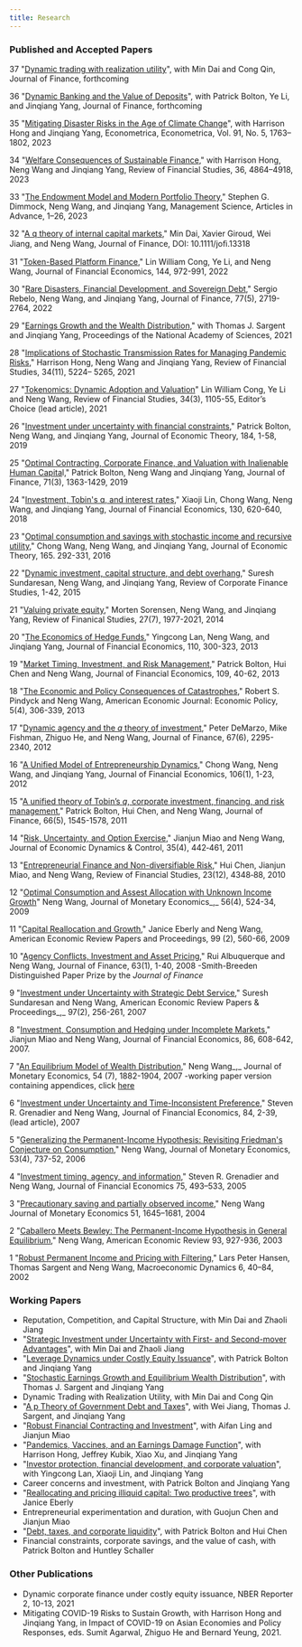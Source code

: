 ```yaml
---
title: Research
---
```


### Published and Accepted Papers

37 "[Dynamic trading with realization utility](papers/SSRN-id4021117.pdf)", with Min Dai and Cong Qin, Journal of Finance, forthcoming

36 "[Dynamic Banking and the Value of Deposits](papers/Bolton_Li_Wang_Yang_Dynamic_Banking.pdf)", with Patrick Bolton, Ye Li, and Jinqiang Yang,  Journal of Finance, forthcoming

35 "[Mitigating Disaster Risks in the Age of Climate Change](papers/HongWangYangEconometrica2023.pdf)", with Harrison Hong and Jinqiang Yang, Econometrica, Econometrica, Vol. 91, No. 5, 1763–1802, 2023

34 "[Welfare Consequences of Sustainable Finance](papers/Hong_Wang_Yang_RFS_2023.pdf)," with Harrison Hong, Neng Wang and Jinqiang Yang, Review of Financial Studies, 36, 4864–4918, 2023

33 "[The Endowment Model and Modern Portfolio Theory](papers/Dimmock_Wang_Yang_MS_2023_preprint.pdf)," Stephen G. Dimmock, Neng Wang, and Jinqiang Yang, Management Science, Articles in Advance, 1–26, 2023

32 "[A q theory of internal capital markets](papers/DaiGiroudJiangWangJF2024preprint.pdf)," Min Dai, Xavier Giroud, Wei Jiang, and Neng Wang, Journal of Finance, DOI: 10.1111/joﬁ.13318

31 "[Token-Based Platform Finance](papers/Cong_Li_Wang_JFE_2022.pdf)," Lin William Cong, Ye Li, and Neng Wang, Journal of Financial Economics, 144, 972-991, 2022

30 "[Rare Disasters, Financial Development, and Sovereign Debt](papers/Rebelo_Wang_Yang_JF_2022.pdf)," Sergio Rebelo, Neng Wang, and Jinqiang Yang, Journal of Finance, 77(5), 2719-2764, 2022

29 "[Earnings Growth and the Wealth Distribution](https://www.pnas.org/content/118/15/e2025368118)," with Thomas J. Sargent and Jinqiang Yang, Proceedings of the National Academy of Sciences, 2021

28 "[Implications of Stochastic Transmission Rates for Managing Pandemic Risks](papers/Hong_Wang_Yang_RFS_2021.pdf)," Harrison Hong, Neng Wang and Jinqiang Yang, Review of Financial Studies, 34(11), 5224– 5265, 2021

27 "[Tokenomics: Dynamic Adoption and Valuation](papers/Cong_Li_Wang_RFS_2020_authorcopy.pdf)" Lin William Cong, Ye Li and Neng Wang, Review of Financial Studies, 34(3), 1105-55, Editor’s Choice (lead article), 2021

26 "[Investment under uncertainty with financial constraints](papers/Bolton_Wang_Yang_JET_2019.pdf)," Patrick Bolton, Neng Wang, and Jinqiang Yang, Journal of Economic Theory, 184, 1-58, 2019

25 "[Optimal Contracting, Corporate Finance, and Valuation with Inalienable Human Capita](papers/Bolton_Wang_Yang_JF_2019.pdf)l," Patrick Bolton, Neng Wang and Jinqiang Yang, Journal of Finance, 71(3), 1363-1429, 2019

24 "[Investment, Tobin's q, and interest rates](papers/Lin_Wang_Wang_Yang_JFE_2018.pdf)," Xiaoji Lin, Chong Wang, Neng Wang, and Jinqiang Yang, Journal of Financial Economics, 130, 620-640, 2018

23 "[Optimal consumption and savings with stochastic income and recursive utility](papers/Wang_Wang_Yang_JET_2016.pdf)," Chong Wang, Neng Wang, and Jinqiang Yang, Journal of Economic Theory, 165. 292-331, 2016

22 "[Dynamic investment, capital structure, and debt overhang](papers/Sundaresan_Wang_Yang_RCFS_2015_authorcopy.pdf)," Suresh Sundaresan, Neng Wang, and Jinqiang Yang, Review of Corporate Finance Studies, 1-42, 2015

21 "[Valuing private equity](papers/Sorensen_Wang_Yang_RFS_2014.pdf)," Morten Sorensen, Neng Wang, and Jinqiang Yang, Review of Finanical Studies, 27(7), 1977-2021, 2014

20 "[The Economics of Hedge Funds](papers/Lan_Wang_Yang_JFE_2013.pdf)," Yingcong Lan, Neng Wang, and Jinqiang Yang, Journal of Financial Economics, 110, 300-323, 2013

19 "[Market Timing, Investment, and Risk Management](papers/Bolton_Chen_Wang_JFE_2013.pdf)," Patrick Bolton, Hui Chen and Neng Wang, Journal of Financial Economics, 109, 40-62, 2013

18 "[The Economic and Policy Consequences of Catastrophes](papers/Pindyck_Wang_AEJ_2013.pdf)," Robert S. Pindyck and Neng Wang, American Economic Journal: Economic Policy, 5(4), 306-339, 2013

17 "[Dynamic agency and the _q_ theory of investment](papers/DeMarzo_Fishman_He_Wang_JF_2012.pdf)," Peter DeMarzo, Mike Fishman, Zhiguo He, and Neng Wang, Journal of Finance, 67(6), 2295-2340, 2012

16 "[A Unified Model of Entrepreneurship Dynamics](papers/WWY_JFE_2012.pdf)," Chong Wang, Neng Wang, and Jinqiang Yang, Journal of Financial Economics, 106(1), 1-23, 2012

15 "[A unified theory of Tobin’s _q_, corporate investment, financing, and risk management](papers/Bolton_Chen_Wang_JF_2011.pdf)," Patrick Bolton, Hui Chen, and Neng Wang, Journal of Finance, 66(5), 1545-1578, 2011

14 "[Risk, Uncertainty, and Option Exercise](papers/Miao_Wang_JEDC_2011.pdf)," Jianjun Miao and Neng Wang, Journal of Economic Dynamics & Control, 35(4), 442‐461, 2011

13 "[Entrepreneurial Finance and Non-diversifiable Risk](papers/CMW_RFS_2010.pdf)," Hui Chen, Jianjun Miao, and Neng Wang, Review of Financial Studies, 23(12), 4348‐88, 2010

12 "[Optimal Consumption and Assest Allocation with Unknown Income Growth](papers/Wang_JME_2009.pdf)" Neng Wang, Journal of Monetary Economics_,_ 56(4), 524-34, 2009

11 "[Capital Reallocation and Growth](papers/capital_wang.pdf)," Janice Eberly and Neng Wang, American Economic Review Papers and Proceedings, 99 (2), 560-66, 2009

10 "[Agency Conflicts, Investment and Asset Pricing](papers/Albuquerque_Wang_JF_08.pdf)," Rui Albuquerque and Neng Wang, Journal of Finance, 63(1), 1-40, 2008
-Smith-Breeden Distinguished Paper Prize by the _Journal of Finance_

9 "[Investment under Uncertainty with Strategic Debt Service](papers/Sundaresan_Wang_AER_07.pdf)," Suresh Sundaresan and Neng Wang, American Economic Review Papers & Proceedings_,_ 97(2), 256-261, 2007

8 "[Investment, Consumption and Hedging under Incomplete Markets](papers/Miao_Wang_JFE_2007.pdf)," Jianjun Miao and Neng Wang, Journal of Financial Economics, 86, 608-642, 2007.

7 "[An Equilibrium Model of Wealth Distribution](papers/Wang_JME_2007.pdf)," Neng Wang_,_ Journal of Monetary Economics, 54 (7), 1882-1904, 2007
-working paper version containing appendices, click [here](papers/wealth_distribution11.pdf)

6 "[Investment under Uncertainty and Time-Inconsistent Preference](papers/Grenadier_Wang_JFE_2007.pdf)," Steven R. Grenadier and Neng Wang, Journal of Financial Economics, 84, 2-39, (lead article), 2007

5 "[Generalizing the Permanent-Income Hypothesis: Revisiting Friedman's Conjecture on Consumption](papers/Wang_JME_2006.pdf)," Neng Wang, Journal of Monetary Economics, 53(4), 737-52, 2006

4 "[Investment timing, agency, and information](papers/Grenadier_Wang_JFE_2005.pdf)," Steven R. Grenadier and Neng Wang, Journal of Financial Economics 75, 493–533, 2005

3 "[Precautionary saving and partially observed income](papers/Wang_JME_04.pdf)," Neng Wang Journal of Monetary Economics 51, 1645–1681, 2004

2 "[Caballero Meets Bewley: The Permanent-Income Hypothesis in General Equilibrium](papers/Wang_AER_2003.pdf)," Neng Wang, American Economic Review 93, 927-936, 2003

1 "[Robust Permanent Income and Pricing with Filtering](papers/HSW%20cambridge.pdf)," Lars Peter Hansen, Thomas Sargent and Neng Wang, Macroeconomic Dynamics 6, 40–84, 2002

### Working Papers  

- Reputation, Competition, and Capital Structure, with Min Dai and Zhaoli Jiang
- "[Strategic Investment under Uncertainty with First- and Second-mover Advantages](papers/Strategic.pdf)", with Min Dai and Zhaoli Jiang
- "[Leverage Dynamics under Costly Equity Issuance](papers/Leverage.pdf)", with Patrick Bolton and Jinqiang Yang
- "[Stochastic Earnings Growth and Equilibrium Wealth Distribution](papers/Sargent_Wang_Yang_2020.pdf)", with Thomas J. Sargent and Jinqiang Yang
- Dynamic Trading with Realization Utility, with Min Dai and Cong Qin
- "[A p Theory of Government Debt and Taxes](papers/Jiang_Sargent_Wang_Yang_2022_w29931.pdf)", with Wei Jiang, Thomas J. Sargent, and Jinqiang Yang
- "[Robust Financial Contracting and Investment](papers/Ling-Wang-Yang-nber-w28367.pdf)", with Aifan Ling and Jianjun Miao
- "[Pandemics, Vaccines, and an Earnings Damage Function](papers/pandemic-vaccines-earnings5.pdf)", with Harrison Hong, Jeffrey Kubik, Xiao Xu, and Jinqiang Yang
- "[Investor protection, financial development, and corporate valuation](papres/Lin_Lan_Wang_Yang_on_investor.pdf)", with   Yingcong Lan, Xiaoji Lin, and Jinqiang Yang
- Career concerns and investment, with Patrick Bolton and Jinqiang Yang
- "[Reallocating and pricing illiquid capital: Two productive trees](papers/EberlyWang2011_04v3.pdf)", with Janice Eberly
- Entrepreneurial experimentation and duration, with Guojun Chen and Jianjun Miao
- "[Debt, taxes, and corporate liquidity](papers/millerpaper49.pdf)", with Patrick Bolton and Hui Chen
- Financial constraints, corporate savings, and the value of cash, with Patrick Bolton and Huntley Schaller
<!--
"[Strategic Real Option Exercising and Second-Mover Advantage](papers/Dai%20Jiang%20Wang%20STRATEGIC%20REAL%20OPTION%20EXERCISING%20AND%20SECOND-MOVER%20ADVANTAGE%20nber%202022%20w30150%20revised.pdf)" with Min Dai, Zhaoli Jiang, and Neng Wang

"[A Q Theory of Internal Capital Markets](papers/Dai-Giroud-Jiang-Wang-nber-w27931%20revised%20Nov%202021.pdf)" with Min Dai, Xavier Giroud, Wei Jiang, and Neng Wang

"[A P Theory of Government Debt and Taxes](papers/Jiang_Sargent_Wang_Yang_2022_w29931.pdf)," with Wei Jiang, Thomas Sargent, Neng Wang and Jinqiang Yang

"[Portfolio Rebalancing with Realization Utility](papers/Dai_Qin_Wang_portfolio%20rebalancing%20with%20realization%20utility_2022_w29821.pdf)," Min Dai, Cong Qin, and Neng Wang

"[Leverage Dynamics under Costly Equity Issuance](papers/Bolton_Wang_Yang_Leverage%20Dynamics%20June%2029%202021.pdf)," Patrick Bolton, Neng Wang, and Jinqiang Yang

"[Robust Financial Contracting and Investment](papers/Ling-Wang-Yang-nber-w28367.pdf)," Aifan Ling,Jianjun Miao, and Neng Wang

"[Mitigating Disaster Risks in the Age of Climate Change](papers/Hong_Wang_Yang_revised%20Dec%202021_NBER_w27066.pdf)," Harrison Hong, Neng Wang, and Jinqiang Yang

"[Stochastic earnings growth and equilibrium wealth distribution](papers/Sargent_Wang_Yang_2020.pdf)," Thomas J. Sargent, Neng Wang, and Jinqiang Yang

"[Dynamic Banking and the Value of Deposits](papers/Bolton_Li_Wang_Yang_Dynamic_Banking_Sept-20-2021%20NBER.pdf)," Patrick Bolton, Ye Li, Neng Wang, and Jinqiang Yang

"[Pandemics, Vaccines, and Corporate Earnings](papers/pandemic-vaccines-earnings5.pdf)," Harrison Hong, Jeffrey Kubik, Xiao Xu, Neng Wang, and Jinqiang Yang

"[Investor protection, financial development, and corporate valuation](papers/Lin_Lan_Wang_Yang_on_investor%20protection%202017.pdf)," Yingcong Lan, Xiaoji Lin, Neng Wang, and Jinqiang Yang

"Financial constraints, corporate savings, and the value of cash," Patrick Bolton, Huntley Schaller, and Neng Wang

"Career concerns and investment," Patrick Bolton, Neng Wang, and Jinqiang Yang

"[Reallocating and pricing illiquid capital: Two productive trees](papers/EberlyWang2011_04v3.pdf)," Janice Eberly and Neng Wang

"Entrepreneurial experimentation and duration," Guojun Chen, Jianjun Miao, and Neng Wang

"[Debt, taxes, and liquidity](papers/millerpaper49.pdf)," Patrick Bolton, Hui Chen, and Neng Wang
-->
### Other Publications

- Dynamic corporate finance under costly equity issuance, NBER Reporter 2, 10-13, 2021
- Mitigating COVID-19 Risks to Sustain Growth, with Harrison Hong and Jinqiang Yang, in Impact of COVID-19 on Asian Economies and Policy Responses, eds. Sumit Agarwal, Zhiguo He and Bernard Yeung, 2021.

